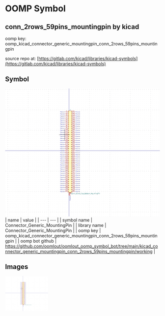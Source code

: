 # OOMP Symbol  
## conn_2rows_59pins_mountingpin  by kicad  
  
oomp key: oomp_kicad_connector_generic_mountingpin_conn_2rows_59pins_mountingpin  
  
source repo at: [https://gitlab.com/kicad/libraries/kicad-symbols](https://gitlab.com/kicad/libraries/kicad-symbols)  
## Symbol  
  
[![working.png](working_600.png)](working.png)  
| name | value | 
| --- | --- | 
| symbol name | Connector_Generic_MountingPin | 
| library name | Connector_Generic_MountingPin | 
| oomp key | oomp_kicad_connector_generic_mountingpin_conn_2rows_59pins_mountingpin | 
| oomp bot github | https://github.com/oomlout/oomlout_oomp_symbol_bot/tree/main/kicad_connector_generic_mountingpin_conn_2rows_59pins_mountingpin/working | 
## Images  
  
[![working.png](working_140.png)](working.png)  

